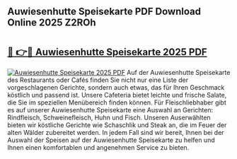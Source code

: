 ## Auwiesenhutte Speisekarte PDF Download Online 2025 Z2ROh

# <h2><a href="http://gcc8wg.nevu.top/?p=Auwiesenhutte+Speisekarte">🔗 👉🔴 Auwiesenhutte Speisekarte 2025 PDF</a></h2>

[![Auwiesenhutte Speisekarte 2025 PDF](https://i.imgur.com/dBaPXMq.png)](http://gcc8wg.nevu.top/?p=Auwiesenhutte+Speisekarte)
Auf der Auwiesenhutte Speisekarte des Restaurants oder Cafés finden Sie nicht nur eine Liste der vorgeschlagenen Gerichte, sondern auch etwas, das für Ihren Geschmack köstlich und passend ist. Unsere Cafeteria bietet leichte und frische Salate, die Sie im speziellen Menübereich finden können. Für Fleischliebhaber gibt es auf unserer Auwiesenhutte Speisekarte eine Auswahl an Gerichten: Rindfleisch, Schweinefleisch, Huhn und Fisch. Unseren Auserwählten bieten wir köstliche Gerichte wie Schaschlik und Steak an, die im Feuer der alten Wälder zubereitet werden. In jedem Fall sind wir bereit, Ihnen bei der Auswahl der Speisen auf der Auwiesenhutte Speisekarte zu helfen und Ihnen einen komfortablen und angenehmen Service zu bieten.
